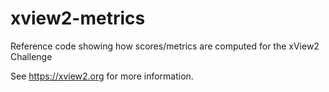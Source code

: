 # xview2-metrics
Reference code showing how scores/metrics are computed for the xView2 Challenge

See https://xview2.org for more information.
